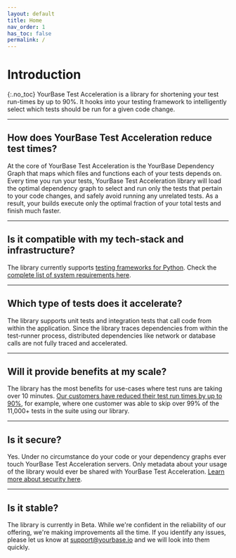 ```yaml
---
layout: default
title: Home
nav_order: 1
has_toc: false
permalink: /
---
```


# Introduction
{:.no_toc}
YourBase Test Acceleration is a library for shortening your test run-times by up to 90%. It hooks into your testing framework to intelligently select which tests should be run for a given code change.

---

## How does YourBase Test Acceleration reduce test times?
At the core of YourBase Test Acceleration is the YourBase Dependency Graph that maps which files and functions each of your tests depends on. Every time you run your tests, YourBase Test Acceleration library will load the optimal dependency graph to select and run only the tests that pertain to your code changes, and safely avoid running any unrelated tests. As a result, your builds execute only the optimal fraction of your total tests and finish much faster.

---

## Is it compatible with my tech-stack and infrastructure?
The library currently supports [testing frameworks for Python](system-requirements#supported-languages--testing-frameworks). Check the [complete list of system requirements here](system-requirements).

---

## Which type of tests does it accelerate?
The library supports unit tests and integration tests that call code from within the application. Since the library traces dependencies from within the test-runner process,  distributed dependencies like network or database calls are not fully traced and accelerated.

---

## Will it provide benefits at my scale? 
The library has the most benefits for use-cases where test runs are taking over 10 minutes. [Our customers have reduced their test run times by up to 90%](https://yourbase.io/case-studies/), for example, where one customer was able to skip over 99% of the 11,000+ tests in the suite using our library.

---

## Is it secure?
Yes. Under no circumstance do your code or your dependency graphs ever touch YourBase Test Acceleration servers. Only metadata about your usage of the library would ever be shared with YourBase Test Acceleration. [Learn more about security here](security.md).

---

## Is it stable?
The library is currently in Beta. While we're confident in the reliability of our offering, we're making improvements all the time. If you identify any issues, please let us know at [support@yourbase.io](mailto:support@yourbase.io) and we will look into them quickly.
